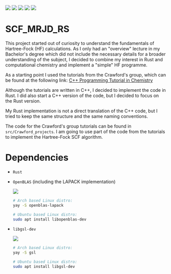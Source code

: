 [![](https://github.com/MartinRJDagleish/SCF_MRJD_RS/actions/workflows/build.yml/badge.svg)](https://github.com/MartinRJDagleish/SCF_MRJD_RS) 
[![](https://www.aschey.tech/tokei/github/MartinRJDagleish/SCF_MRJD_RS)](https://github.com/MartinRJDagleish/SCF_MRJD_RS) 
[![](https://www.aschey.tech/tokei/github/MartinRJDagleish/SCF_MRJD_RS?category=code)](https://github.com/MartinRJDagleish/SCF_MRJD_RS) 
[![](https://www.aschey.tech/tokei/github/MartinRJDagleish/SCF_MRJD_RS?category=comments)](https://github.com/MartinRJDagleish/SCF_MRJD_RS) 
[![](https://www.aschey.tech/tokei/github/MartinRJDagleish/SCF_MRJD_RS?category=files)](https://github.com/MartinRJDagleish/SCF_MRJD_RS) 

# SCF_MRJD_RS
This project started out of curiosity to understand the 
fundamentals of Hartree-Fock (HF) calculations. As I only had an "overview" lecture in my 
Bachelor's degree which did not include the necessary details for a broader understanding of the subject, I decided
to combine my interest in Rust and computational chemistry and implement a "simple" HF 
programme.

As a starting point I used the tutorials from the Crawford's group, which can be found
at the following link:
[C++ Programming Tutorial in Chemistry](https://github.com/CrawfordGroup/ProgrammingProjects/)

Although the tutorials are written in C++, I decided to implement the code in Rust. I did also start a C++ version of the code, but I decided to focus on the Rust version.

My Rust implementation is not a direct translation of the C++ code, but I tried to keep the same structure and the same naming conventions. 

The code for the Crawford's group tutorials can be found in `src/Crawford_projects`. I am going to use part of the code from the tutorials to implement the Hartree-Fock SCF algorithm.

# Dependencies
- `Rust`
-  `OpenBLAS` (including the LAPACK implementation)

    [![](https://img.shields.io/badge/Arch_Linux-1793D1?style=for-the-badge&logo=arch-linux&logoColor=white)](https://aur.archlinux.org/packages/openblas-lapack)
    ```bash
    # Arch based Linux distro:
    yay -S openblas-lapack

    # Ubuntu based Linux distro:
    sudo apt install libopenblas-dev
    ```
- `libgsl-dev` 

    [![](https://img.shields.io/badge/Arch_Linux-1793D1?style=for-the-badge&logo=arch-linux&logoColor=white)](https://archlinux.org/packages/extra/x86_64/gsl/)
    ```bash
    # Arch based Linux distro:
    yay -S gsl

    # Ubuntu based Linux distro:
    sudo apt install libgsl-dev
    ```
